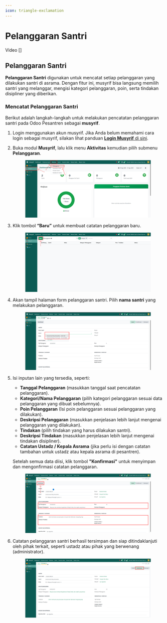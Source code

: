 ```yaml
---
icon: triangle-exclamation
---
```


# Pelanggaran Santri

Video \[]

## Pelanggaran Santri

**Pelanggaran Santri** digunakan untuk mencatat setiap pelanggaran yang dilakukan santri di asrama. Dengan fitur ini, musyrif bisa langsung memilih santri yang melanggar, mengisi kategori pelanggaran, poin, serta tindakan disipliner yang diberikan.

### Mencatat Pelanggaran Santri

Berikut adalah langkah-langkah untuk melakukan pencatatan pelanggaran santri pada Odoo Pesantren sebagai **musyrif**.

1. Login menggunakan akun musyrif. Jika Anda belum memahami cara login sebagai musyrif, silakan lihat panduan [**Login Musyrif** di sini](../../../setup-and-konfigurasi/panduan-login/login-musyrif.md).
2.  Buka modul **Musyrif**, lalu klik menu **Aktivitas** kemudian pilih submenu **Pelanggaran**.

    <figure><img src="../../../.gitbook/assets/images-382.png" alt=""><figcaption></figcaption></figure>


3.  Klik tombol **“Baru”** untuk membuat catatan pelanggaran baru.

    <figure><img src="../../../.gitbook/assets/images-383.png" alt=""><figcaption></figcaption></figure>


4.  Akan tampil halaman form pelanggaran santri. Pilih **nama santri** yang melakukan pelanggaran.

    <figure><img src="../../../.gitbook/assets/images-384.png" alt=""><figcaption></figcaption></figure>


5.  Isi inputan lain yang tersedia, seperti:

    * **Tanggal Pelanggaran** (masukkan tanggal saat pencatatan pelanggaran).
    * **Kategori/Nama Pelanggaran** (pilih kategori pelanggaran sesuai data pelanggaran yang dibuat sebelumnya).
    * **Poin Pelanggaran** (Isi poin pelanggaran sesuai pelanggaran yang dilakukan).
    * **Deskripsi Pelanggaran** (masukkan penjelasan lebih lanjut mengenai pelanggaran yang dilakukan).
    * **Tindakan** (pilih tindakan yang harus dilakukan santri).
    * **Deskripsi Tindakan** (masukkan penjelasan lebih lanjut mengenai tindakan disipliner).
    * **Catatan Ustadz / Kepala Asrama** (jika perlu isi dengan catatan tambahan untuk ustadz atau kepala asrama di pesantren).

    Setelah semua data diisi, klik tombol **"Konfirmasi"** untuk menyimpan dan mengonfirmasi catatan pelanggaran.

    <figure><img src="../../../.gitbook/assets/images-385.png" alt=""><figcaption></figcaption></figure>


6.  Catatan pelanggaran santri berhasil tersimpan dan siap ditindaklanjuti oleh pihak terkait, seperti ustadz atau pihak yang berwenang (administrator).

    <figure><img src="../../../.gitbook/assets/images-386.png" alt=""><figcaption></figcaption></figure>
